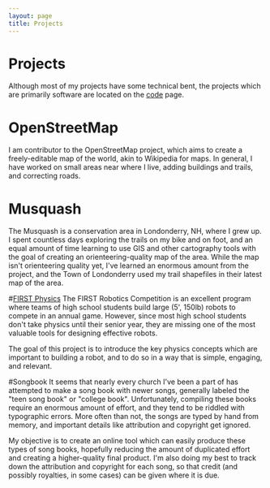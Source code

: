 ```yaml
---
layout: page
title: Projects
---
```

# Projects
Although most of my projects have some technical bent, the projects which are primarily software are located on the [code](code.html) page.

# OpenStreetMap
I am contributor to the OpenStreetMap project, which aims to create a freely-editable map of the world, akin to Wikipedia for maps.  In general, I have worked on small areas near where I live, adding buildings and trails, and correcting roads.

# Musquash
The Musquash is a conservation area in Londonderry, NH, where I grew up.  I spent countless days exploring the trails on my bike and on foot, and an equal amount of time learning to use GIS and other cartography tools with the goal of creating an orienteering-quality map of the area.  While the map isn't orienteering quality yet, I've learned an enormous amount from the project, and the Town of Londonderry used my trail shapefiles in their latest map of the area.

#[FIRST Physics](projects/firstphysics)
The FIRST Robotics Competition is an excellent program where teams of high school students build large (5', 150lb) robots to compete in an annual game.  However, since most high school students don't take physics until their senior year, they are missing one of the most valuable tools for designing effective robots.

The goal of this project is to introduce the key physics concepts which are important to building a robot, and to do so in a way that is simple, engaging, and relevant. 

#Songbook
It seems that nearly every church I've been a part of has attempted to make a song book with newer songs, generally labeled the "teen song book" or "college book".  Unfortunately, compiling these books require an enormous amount of effort, and they tend to be riddled with typographic errors.  More often than not, the songs are typed by hand from memory, and important details like attribution and copyright get ignored.

My objective is to create an online tool which can easily produce these types of song books, hopefully reducing the amount of duplicated effort and creating a higher-quality final product.  I'm also doing my best to track down the attribution and copyright for each song, so that credit (and possibly royalties, in some cases) can be given where it is due.

